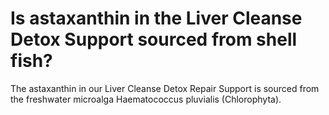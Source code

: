 # Is astaxanthin in the Liver Cleanse Detox Support sourced from shell fish?

The astaxanthin in our Liver Cleanse Detox Repair Support is sourced from the freshwater microalga Haematococcus pluvialis (Chlorophyta).